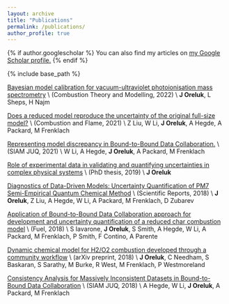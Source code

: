 ```yaml
---
layout: archive
title: "Publications"
permalink: /publications/
author_profile: true
---
```


{% if author.googlescholar %}
  You can also find my articles on <u><a href="{{author.googlescholar}}">my Google Scholar profile</a>.</u>
{% endif %}

{% include base_path %}

[Bayesian model calibration for vacuum-ultraviolet photoionisation mass spectrometry](https://www.tandfonline.com/doi/full/10.1080/13647830.2022.2030495) \\
(Combustion Theory and Modelling, 2022) \\
**J Oreluk**, L Sheps, H Najm
 
[Does a reduced model reproduce the uncertainty of the original full-size model?](https://www.sciencedirect.com/science/article/pii/S0010218020305381) \\
(Combustion and Flame, 2021) \\
Z Liu, W Li, **J Oreluk**, A Hegde, A Packard, M Frenklach

[Representing model discrepancy in Bound-to-Bound Data Collaboration.](https://epubs.siam.org/doi/abs/10.1137/19M1270185) \\
(SIAM JUQ, 2021) \\
W Li, A Hegde, **J Oreluk**, A Packard, M Frenklach

[Role of experimental data in validating and quantifying uncertainties in complex physical systems](https://escholarship.org/uc/item/1x54331b) \\
(PhD thesis, 2019) \\
**J Oreluk**

[Diagnostics of Data-Driven Models: Uncertainty Quantification of PM7 Semi-Empirical Quantum Chemical Method](https://www.nature.com/articles/s41598-018-31677-y) \\
(Scientific Reports, 2018) \\
**J Oreluk**, Z Liu, A Hegde, W Li, A Packard, M Frenklach, D Zubarev 

[Application of Bound-to-Bound Data Collaboration approach for development and uncertainty quantification of a reduced char combustion model](https://www.sciencedirect.com/science/article/pii/S0016236118309360) \\
(Fuel, 2018) \\
S Iavarone, **J Oreluk**, S Smith, A Hegde, W Li, A Packard, M Frenklach, P Smith, F Contino, A Parente

[Dynamic chemical model for H2/O2 combustion developed through a community workflow](https://arxiv.org/abs/1801.10093) \\
(arXiv preprint, 2018)  \\
**J Oreluk**, C Needham, S Baskaran, S Sarathy, M Burke, R West, M Frenklach, P Westmoreland

[Consistency Analysis for Massively Inconsistent Datasets in Bound-to-Bound Data Collaboration](https://epubs.siam.org/doi/10.1137/16M1110005) \\
(SIAM JUQ, 2018) \\
A Hegde, W Li, **J Oreluk**, A Packard, M Frenklach
